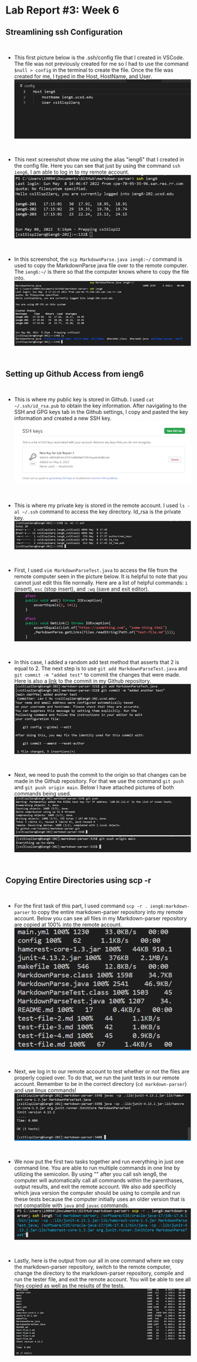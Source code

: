 # Lab Report #3: Week 6

## Streamlining ssh Configuration

<br/>

- This first picture below is the .ssh/config file that I created in VSCode. The file was not previously created for me so I had to use the command `$null > config` in the terminal to create the file. Once the file was created for me, I typed in the Host, HostName, and User. 
![](configfile.png)

<br/>

- This next screenshot show me using the alias "ieng6" that I created in the config file. Here you can see that just by using the command `ssh ieng6`, I am able to log in to my remote account. 
![](sshieng6.png)

<br/>

- In this screenshot, the `scp MarkdownParse.java ieng6:~/` command is used to copy the MarkdownParse java file over to the remote computer. The `ieng6:~/` is there so that the computer knows where to copy the file into. 
![](SCPfile.png)

<br/>

## Setting up Github Access from ieng6

<br/>

- This is where my public key is stored in Github. I used `cat ~/.ssh/id_rsa.pub` to obtain the key information. After navigating to the SSH and GPG keys tab in the Github settings, I copy and pasted the key information and created a new SSH key. 
![](sshkeys.png)

<br/>

- This is where my private key is stored in the remote account. I used `ls -al ~/.ssh` command to access the key directory. Id_rsa is the private key.  
![](privKey.png)

<br/>

- First, I used `vim MarkdownParseTest.java` to access the file from the remote computer seen in the picture below. It is helpful to note that you cannot just edit this file normally. Here are a list of helpful commands: `i` (insert), `esc` (stop insert), and `:wq` (save and exit editor).
![](vim.png)

<br/>

- In this case, I added a random add test method that asserts that 2 is equal to 2. The next step is to use `git add MarkdownParseTest.java` and `git commit -m "added test"` to commit the changes that were made. Here is also a [link](https://github.com/Yundukki/markdown-parser/commit/debff6e1161e5e3cf742f4f22819f0a011dc658b) to the commit in my Github repository. 
![](gitAddCommit.png)

<br/>

- Next, we need to push the commit to the origin so that changes can be made in the Github repository. For that we use the command `git push` and `git push origin main`. Below I have attached pictures of both commands being used. 
![](gitPush.png)
![](gitPushOriginMain.png)

<br/>

## Copying Entire Directories using scp -r

<br/>

- For the first task of this part, I used command `scp -r . ieng6:markdown-parser` to copy the entire markdown-parser repository into my remote account. Below you can see all files in my Markdown-parser repository are copied at 100% into the remote account.
![](scpRepo.png)

<br/>

- Next, we log in to our remote account to test whether or not the files are properly copied over. To do that, we run the junit tests in our remote account. Remember to be in the correct directory (`cd markdown-parser`) and use linux commands!
![](CandRtests.png)

<br/>

- We now put the first two tasks together and run everything in just one command line. You are able to run multiple commands in one line by utilizing the semicolon. By using "" after you call ssh ieng6, the computer will automatically call all commands within the parenthases, output results, and exit the remote account. We also add specificly which java version the computer should be using to compile and run these tests because the computer initially uses an older version that is not compatible with `java` and `javac` commands.
![](allinonecmd.png)

<br/>

- Lastly, here is the output from our all in one command where we copy the markdown-parser repository, switch to the remote computer, change the directory to the markdown-parser repository, compile and run the tester file, and exit the remote account. You will be able to see all files copied as well as the results of the tests.
![](output.png)